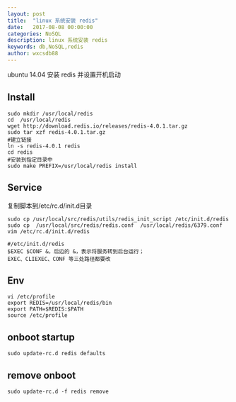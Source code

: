 ```yaml
---
layout: post
title:  "linux 系统安装 redis"
date:   2017-08-08 00:00:00
categories: NoSQL
description: linux 系统安装 redis
keywords: db,NoSQL,redis
author: wxcsdb88
---
```


ubuntu 14.04 安装 redis 并设置开机启动

## Install
```
sudo mkdir /usr/local/redis
cd  /usr/local/redis
wget http://download.redis.io/releases/redis-4.0.1.tar.gz
sudo tar xzf redis-4.0.1.tar.gz
#建立链接
ln -s redis-4.0.1 redis
cd redis
#安装到指定目录中
sudo make PREFIX=/usr/local/redis install
```

## Service
复制脚本到/etc/rc.d/init.d目录
```
sudo cp /usr/local/src/redis/utils/redis_init_script /etc/init.d/redis  
sudo cp  /usr/local/src/redis/redis.conf  /usr/local/redis/6379.conf
vim /etc/rc.d/init.d/redis  

#/etc/init.d/redis 
$EXEC $CONF &，后边的 &，表示将服务转到后台运行；
EXEC、CLIEXEC、CONF 等三处路径都要改
```

## Env
```
vi /etc/profile
export REDIS=/usr/local/redis/bin
export PATH=$REDIS:$PATH
source /etc/profile
```

## onboot startup
```
sudo update-rc.d redis defaults
```

## remove onboot
```
sudo update-rc.d -f redis remove
```
